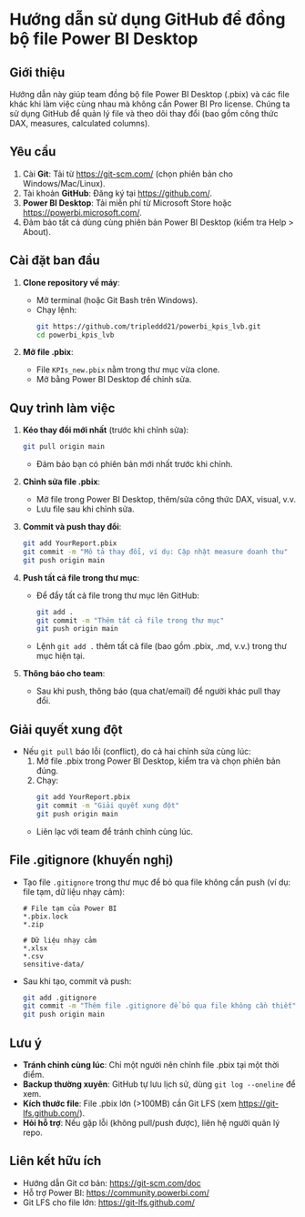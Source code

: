 # Hướng dẫn sử dụng GitHub để đồng bộ file Power BI Desktop

## Giới thiệu
Hướng dẫn này giúp team đồng bộ file Power BI Desktop (.pbix) và các file khác khi làm việc cùng nhau mà không cần Power BI Pro license. Chúng ta sử dụng GitHub để quản lý file và theo dõi thay đổi (bao gồm công thức DAX, measures, calculated columns).

## Yêu cầu
1. Cài **Git**: Tải từ https://git-scm.com/ (chọn phiên bản cho Windows/Mac/Linux).
2. Tài khoản **GitHub**: Đăng ký tại https://github.com/.
3. **Power BI Desktop**: Tải miễn phí từ Microsoft Store hoặc https://powerbi.microsoft.com/.
4. Đảm bảo tất cả dùng cùng phiên bản Power BI Desktop (kiểm tra Help > About).

## Cài đặt ban đầu
1. **Clone repository về máy**:
   - Mở terminal (hoặc Git Bash trên Windows).
   - Chạy lệnh:
     ```bash
     git https://github.com/tripleddd21/powerbi_kpis_lvb.git
     cd powerbi_kpis_lvb
     ```

2. **Mở file .pbix**:
   - File `KPIs_new.pbix` nằm trong thư mục vừa clone.
   - Mở bằng Power BI Desktop để chỉnh sửa.

## Quy trình làm việc
1. **Kéo thay đổi mới nhất** (trước khi chỉnh sửa):
   ```bash
   git pull origin main
   ```
   - Đảm bảo bạn có phiên bản mới nhất trước khi chỉnh.

2. **Chỉnh sửa file .pbix**:
   - Mở file trong Power BI Desktop, thêm/sửa công thức DAX, visual, v.v.
   - Lưu file sau khi chỉnh sửa.

3. **Commit và push thay đổi**:
   ```bash
   git add YourReport.pbix
   git commit -m "Mô tả thay đổi, ví dụ: Cập nhật measure doanh thu"
   git push origin main
   ```

4. **Push tất cả file trong thư mục**:
   - Để đẩy tất cả file trong thư mục lên GitHub:
     ```bash
     git add .
     git commit -m "Thêm tất cả file trong thư mục"
     git push origin main
     ```
   - Lệnh `git add .` thêm tất cả file (bao gồm .pbix, .md, v.v.) trong thư mục hiện tại.

5. **Thông báo cho team**:
   - Sau khi push, thông báo (qua chat/email) để người khác pull thay đổi.

## Giải quyết xung đột
- Nếu `git pull` báo lỗi (conflict), do cả hai chỉnh sửa cùng lúc:
  1. Mở file .pbix trong Power BI Desktop, kiểm tra và chọn phiên bản đúng.
  2. Chạy:
     ```bash
     git add YourReport.pbix
     git commit -m "Giải quyết xung đột"
     git push origin main
     ```
  - Liên lạc với team để tránh chỉnh cùng lúc.

## File .gitignore (khuyến nghị)
- Tạo file `.gitignore` trong thư mục để bỏ qua file không cần push (ví dụ: file tạm, dữ liệu nhạy cảm):
  ```
  # File tạm của Power BI
  *.pbix.lock
  *.zip

  # Dữ liệu nhạy cảm
  *.xlsx
  *.csv
  sensitive-data/
  ```
- Sau khi tạo, commit và push:
  ```bash
  git add .gitignore
  git commit -m "Thêm file .gitignore để bỏ qua file không cần thiết"
  git push origin main
  ```

## Lưu ý
- **Tránh chỉnh cùng lúc**: Chỉ một người nên chỉnh file .pbix tại một thời điểm.
- **Backup thường xuyên**: GitHub tự lưu lịch sử, dùng `git log --oneline` để xem.
- **Kích thước file**: File .pbix lớn (>100MB) cần Git LFS (xem https://git-lfs.github.com/).
- **Hỏi hỗ trợ**: Nếu gặp lỗi (không pull/push được), liên hệ người quản lý repo.

## Liên kết hữu ích
- Hướng dẫn Git cơ bản: https://git-scm.com/doc
- Hỗ trợ Power BI: https://community.powerbi.com/
- Git LFS cho file lớn: https://git-lfs.github.com/